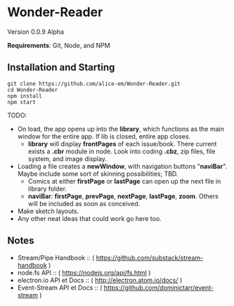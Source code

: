 # Wonder-Reader

Version 0.0.9 Alpha

__Requirements__: Git, Node, and NPM
 ## Installation and Starting

```shell
git clone https://github.com/alice-em/Wonder-Reader.git
cd Wonder-Reader
npm install
npm start
```

TODO:
* On load, the app opens up into the __library__, which functions as the main window for the entire app. If lib is closed, entire app closes.
	* __library__ will display __frontPages__ of each issue/book.  There current exists a __.cbr__ module in node.  Look into coding __.cbz__, zip files, file system, and image display.
* Loading a file creates a __newWindow__, with navigation buttons "__naviBar__".  Maybe include some sort of skinning possibilities; TBD.
	* Comics at either __firstPage__ or __lastPage__ can open up the next file in library folder.
	* __naviBar__: __firstPage__, __prevPage__, __nextPage__, __lastPage__, __zoom__. Others will be included as soon as conceived.  
* Make sketch layouts.  
* Any other neat ideas that could work go here too.


## Notes
* Stream/Pipe Handbook :: ( https://github.com/substack/stream-handbook )
* node.fs API :: ( https://nodejs.org/api/fs.html )
* electron.io API et Docs :: ( http://electron.atom.io/docs/ )
* Event-Stream API et Docs :: ( https://github.com/dominictarr/event-stream )
